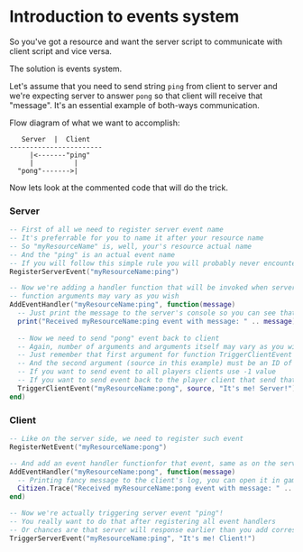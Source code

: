 # Introduction to events system

So you've got a resource and want the server script to communicate with client script and vice versa.

The solution is events system.

Let's assume that you need to send string `ping` from client to server
and we're expecting server to answer `pong` so that client will receive that "message".
It's an essential example of both-ways communication.

Flow diagram of what we want to accomplish:
```
   Server  |  Client
-----------------------
     |<-------"ping"
     |          |
  "pong"------->|
```

Now lets look at the commented code that will do the trick.

### Server
```lua
-- First of all we need to register server event name
-- It's preferrable for you to name it after your resource name
-- So "myResourceName" is, well, your's resource actual name
-- And the "ping" is an actual event name
-- If you will follow this simple rule you will probably never encounter errors when other resource using same event name
RegisterServerEvent("myResourceName:ping")

-- Now we're adding a handler function that will be invoked when server receive such event
-- function arguments may vary as you wish
AddEventHandler("myResourceName:ping", function(message)
  -- Just print the message to the server's console so you can see that event has been received
  print("Received myResourceName:ping event with message: " .. message)
  
  -- Now we need to send "pong" event back to client
  -- Again, number of arguments and arguments itself may vary as you wish
  -- Just remember that first argument for function TriggerClientEvent is always an event name
  -- And the second argument (source in this example) must be an ID of the player.
  -- If you want to send event to all players clients use -1 value
  -- If you want to send event back to the player client that send that event use predefined var "source"
  TriggerClientEvent("myResourceName:pong", source, "It's me! Server!");
end)
```

### Client
```lua
-- Like on the server side, we need to register such event
RegisterNetEvent("myResourceName:pong")

-- And add an event handler functionfor that event, same as on the server side :)
AddEventHandler("myResourceName:pong", function(message)
  -- Printing fancy message to the client's log, you can open it in game pressing F8
  Citizen.Trace("Received myResourceName:pong event with message: " .. message)
end)

-- Now we're actually triggering server event "ping"!
-- You really want to do that after registering all event handlers
-- Or chances are that server will response earlier than you add corresponding event handler ;p
TriggerServerEvent("myResourceName:ping", "It's me! Client!")
```
